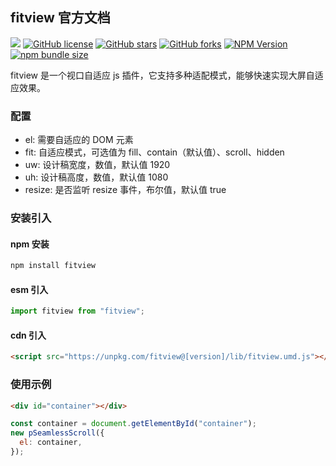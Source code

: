 ## fitview 官方文档

[![](https://img.shields.io/badge/GitHub-E34C26.svg)](https://github.com/pbstar/fitview)
[![GitHub license](https://img.shields.io/github/license/pbstar/fitview?style=flat&color=109BCD)](https://github.com/pbstar/fitview?tab=MIT-1-ov-file#readme)
[![GitHub stars](https://img.shields.io/github/stars/pbstar/fitview?style=flat&color=d48806)](https://github.com/pbstar/fitview/stargazers)
[![GitHub forks](https://img.shields.io/github/forks/pbstar/fitview?style=flat&color=C6538C)](https://github.com/pbstar/fitview/forks)
[![NPM Version](https://img.shields.io/npm/v/fitview?style=flat&color=d4b106)](https://www.npmjs.com/package/fitview)
[![npm bundle size](https://img.shields.io/bundlephobia/min/fitview?style=flat&color=41B883)](https://www.npmjs.com/package/fitview)

fitview 是一个视口自适应 js 插件，它支持多种适配模式，能够快速实现大屏自适应效果。

### 配置

- el: 需要自适应的 DOM 元素
- fit: 自适应模式，可选值为 fill、contain（默认值）、scroll、hidden
- uw: 设计稿宽度，数值，默认值 1920
- uh: 设计稿高度，数值，默认值 1080
- resize: 是否监听 resize 事件，布尔值，默认值 true

### 安装引入

#### npm 安装

```bash
npm install fitview
```

#### esm 引入

```javascript
import fitview from "fitview";
```

#### cdn 引入

```html
<script src="https://unpkg.com/fitview@[version]/lib/fitview.umd.js"></script>
```

### 使用示例

```html
<div id="container"></div>
```

```javascript
const container = document.getElementById("container");
new pSeamlessScroll({
  el: container,
});
```
